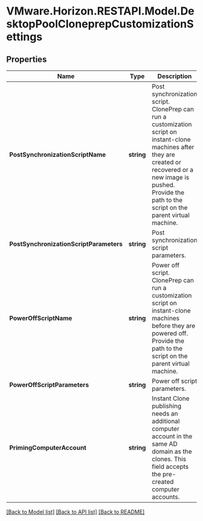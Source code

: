 # VMware.Horizon.RESTAPI.Model.DesktopPoolCloneprepCustomizationSettings
## Properties

Name | Type | Description | Notes
------------ | ------------- | ------------- | -------------
**PostSynchronizationScriptName** | **string** | Post synchronization script. ClonePrep can run a customization script on instant-clone machines after they are created or recovered or a new image is pushed. Provide the path to the script on the parent virtual machine. | [optional] 
**PostSynchronizationScriptParameters** | **string** | Post synchronization script parameters. | [optional] 
**PowerOffScriptName** | **string** | Power off script. ClonePrep can run a customization script on instant-clone machines before they are powered off. Provide the path to the script on the parent virtual machine. | [optional] 
**PowerOffScriptParameters** | **string** | Power off script parameters. | [optional] 
**PrimingComputerAccount** | **string** | Instant Clone publishing needs an additional computer account in the same AD domain as the clones. This field accepts the pre-created computer accounts. | [optional] 

[[Back to Model list]](../README.md#documentation-for-models) [[Back to API list]](../README.md#documentation-for-api-endpoints) [[Back to README]](../README.md)

